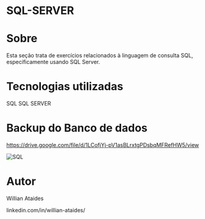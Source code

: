 # SQL-SERVER

# Sobre 
Esta seção trata de exercícios relacionados à linguagem de consulta SQL, especificamente usando SQL Server.


# Tecnologias utilizadas
SQL
SQL SERVER


# Backup do Banco de dados
https://drive.google.com/file/d/1LCofjYj-pV1asBLrxtgPDsbqMFRefHW5/view

![SQL]()



# Autor
Willian Ataides

linkedin.com/in/willian-ataides/
